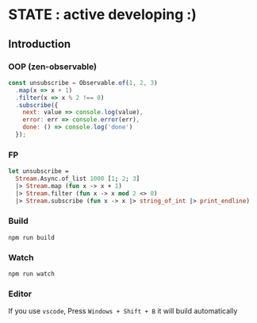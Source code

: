 # STATE : active developing :) 


## Introduction

### OOP (zen-observable)

```javascript
const unsubscribe = Observable.of(1, 2, 3)
  .map(x => x + 1)
  .filter(x => x % 2 !== 0)
  .subscribe({
    next: value => console.log(value),
    error: err => console.error(err),
    done: () => console.log('done')
  });
```

### FP 

```ml
let unsubscribe = 
  Stream.Async.of_list 1000 [1; 2; 3]
  |> Stream.map (fun x -> x + 1)
  |> Stream.filter (fun x -> x mod 2 <> 0)
  |> Stream.subscribe (fun x -> x |> string_of_int |> print_endline)
```



### Build
```
npm run build
```

### Watch

```
npm run watch
```

### Editor
If you use `vscode`, Press `Windows + Shift + B` it will build automatically